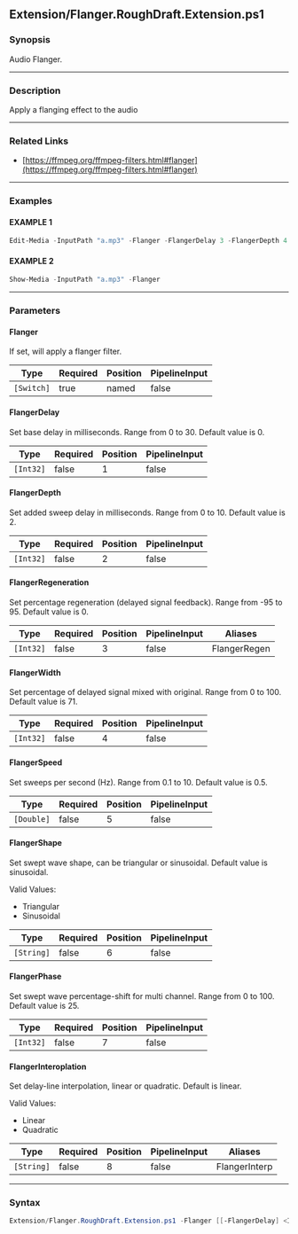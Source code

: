 Extension/Flanger.RoughDraft.Extension.ps1
------------------------------------------




### Synopsis
Audio Flanger.



---


### Description

Apply a flanging effect to the audio



---


### Related Links
* [https://ffmpeg.org/ffmpeg-filters.html#flanger](https://ffmpeg.org/ffmpeg-filters.html#flanger)





---


### Examples
#### EXAMPLE 1
```PowerShell
Edit-Media -InputPath "a.mp3" -Flanger -FlangerDelay 3 -FlangerDepth 4
```

#### EXAMPLE 2
```PowerShell
Show-Media -InputPath "a.mp3" -Flanger
```



---


### Parameters
#### **Flanger**

If set, will apply a flanger filter.






|Type      |Required|Position|PipelineInput|
|----------|--------|--------|-------------|
|`[Switch]`|true    |named   |false        |



#### **FlangerDelay**

Set base delay in milliseconds. Range from 0 to 30. Default value is 0.






|Type     |Required|Position|PipelineInput|
|---------|--------|--------|-------------|
|`[Int32]`|false   |1       |false        |



#### **FlangerDepth**

Set added sweep delay in milliseconds. Range from 0 to 10. Default value is 2.






|Type     |Required|Position|PipelineInput|
|---------|--------|--------|-------------|
|`[Int32]`|false   |2       |false        |



#### **FlangerRegeneration**

Set percentage regeneration (delayed signal feedback). Range from -95 to 95. Default value is 0.






|Type     |Required|Position|PipelineInput|Aliases     |
|---------|--------|--------|-------------|------------|
|`[Int32]`|false   |3       |false        |FlangerRegen|



#### **FlangerWidth**

Set percentage of delayed signal mixed with original. Range from 0 to 100. Default value is 71.






|Type     |Required|Position|PipelineInput|
|---------|--------|--------|-------------|
|`[Int32]`|false   |4       |false        |



#### **FlangerSpeed**

Set sweeps per second (Hz). Range from 0.1 to 10. Default value is 0.5.






|Type      |Required|Position|PipelineInput|
|----------|--------|--------|-------------|
|`[Double]`|false   |5       |false        |



#### **FlangerShape**

Set swept wave shape, can be triangular or sinusoidal. Default value is sinusoidal.



Valid Values:

* Triangular
* Sinusoidal






|Type      |Required|Position|PipelineInput|
|----------|--------|--------|-------------|
|`[String]`|false   |6       |false        |



#### **FlangerPhase**

Set swept wave percentage-shift for multi channel. Range from 0 to 100. Default value is 25.






|Type     |Required|Position|PipelineInput|
|---------|--------|--------|-------------|
|`[Int32]`|false   |7       |false        |



#### **FlangerInteroplation**

Set delay-line interpolation, linear or quadratic. Default is linear.



Valid Values:

* Linear
* Quadratic






|Type      |Required|Position|PipelineInput|Aliases      |
|----------|--------|--------|-------------|-------------|
|`[String]`|false   |8       |false        |FlangerInterp|





---


### Syntax
```PowerShell
Extension/Flanger.RoughDraft.Extension.ps1 -Flanger [[-FlangerDelay] <Int32>] [[-FlangerDepth] <Int32>] [[-FlangerRegeneration] <Int32>] [[-FlangerWidth] <Int32>] [[-FlangerSpeed] <Double>] [[-FlangerShape] <String>] [[-FlangerPhase] <Int32>] [[-FlangerInteroplation] <String>] [<CommonParameters>]
```

